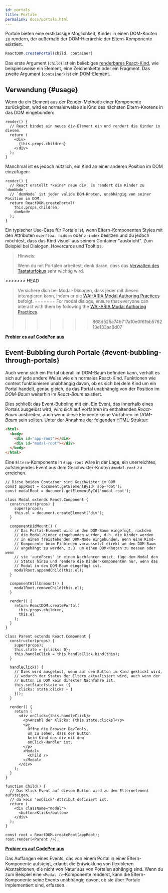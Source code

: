 ```yaml
---
id: portals
title: Portale
permalink: docs/portals.html
---
```


Portale bieten eine erstklassige Möglichkeit, Kinder in einen DOM-Knoten zu rendern, der außerhalb der DOM-Hierarchie der Eltern-Komponente existiert.

```js
ReactDOM.createPortal(child, container)
```

Das erste Argument (`child`) ist ein beliebiges [renderbares React-Kind](/docs/react-component.html#render), wie beispielsweise ein Element, eine Zeichenkette oder ein Fragment. Das zweite Argument (`container`) ist ein DOM-Element.

## Verwendung {#usage}

Wenn du ein Element aus der Render-Methode einer Komponente zurückgibst, wird es normalerweise als Kind des nächsten Eltern-Knotens in das DOM eingebunden:

```js{4,6}
render() {
  // React bindet ein neues div-Element ein und rendert die Kinder in diesem.
  return (
    <div>
      {this.props.children}
    </div>
  );
}
```

Manchmal ist es jedoch nützlich, ein Kind an einer anderen Position im DOM einzufügen:

```js{6}
render() {
  // React erstellt *keine* neue div. Es rendert die Kinder zu `domNode`.
  // `domNode` ist jeder valide DOM-Knoten, unabhängig von seiner Position im DOM.
  return ReactDOM.createPortal(
    this.props.children,
    domNode
  );
}
```

Ein typischer Use-Case für Portale ist, wenn Eltern-Komponenten Styles mit den Attributen `overflow: hidden` oder `z-index` besitzen und du jedoch möchtest, dass das Kind visuell aus seinem Container "ausbricht". Zum Beispiel bei Dialogen, Hovercards und Tooltips.

> Hinweis:
>
> Wenn du mit Portalen arbeitest, denk daran, dass das [Verwalten des Tastaturfokus](/docs/accessibility.html#programmatically-managing-focus) sehr wichtig wird.
>
<<<<<<< HEAD
> Versichere dich bei Modal-Dialogen, dass jeder mit diesen interagieren kann, indem er die [WAI-ARIA Modal Authoring Practices](https://www.w3.org/TR/wai-aria-practices-1.1/#dialog_modal) befolgt. 
=======
> For modal dialogs, ensure that everyone can interact with them by following the [WAI-ARIA Modal Authoring Practices](https://www.w3.org/WAI/ARIA/apg/patterns/dialogmodal/).
>>>>>>> 868d525a74b717a10e0f61bb576213e133aa8d07

[**Probier es auf CodePen aus**](https://codepen.io/gaearon/pen/yzMaBd)

## Event-Bubbling durch Portale {#event-bubbling-through-portals}

Auch wenn sich ein Portal überall im DOM-Baum befinden kann, verhält es sich auf jede andere Weise wie ein normales React-Kind. Funktionen wie context funktionieren unabhängig davon, ob es sich bei dem Kind um ein Portal handelt, genau gleich, da das Portal unabhängig von der Position im *DOM-Baum* weiterhin im *React-Baum* existiert.

Dies schließt das Event-Bubbling mit ein. Ein Event, das innerhalb eines Portals ausgelöst wird, wird sich auf Vorfahren im enthaltenden *React-Baum* ausbreiten, auch wenn diese Elemente keine Vorfahren im *DOM-Baum* sein sollten. Unter der Annahme der folgenden HTML-Struktur:

```html
<html>
  <body>
    <div id="app-root"></div>
    <div id="modal-root"></div>
  </body>
</html>
```

Eine `Eltern`-Komponente in `#app-root` wäre in der Lage, ein unerreichtes, aufsteigendes Event aus dem Geschwister-Knoten `#modal-root` zu erreichen.

```js{28-31,42-49,53,61-63,70-71,74}
// Diese beiden Container sind Geschwister im DOM
const appRoot = document.getElementById('app-root');
const modalRoot = document.getElementById('modal-root');

class Modal extends React.Component {
  constructor(props) {
    super(props);
    this.el = document.createElement('div');
  }

  componentDidMount() {
    // Das Portal-Element wird in den DOM-Baum eingefügt, nachdem
    // die Modal-Kinder eingebunden wurden, d.h. die Kinder werden
    // in einem freistehenden DOM-Node eingebunden. Wenn eine Kind-
    // Komponente beim Einbinden voraussetzt direkt an den DOM-Baum
    // angehängt zu werden, z.B. um einen DOM-Knoten zu messen oder wenn
    // sie 'autoFocus' in einem Nachfahren nutzt, füge dem Modal den  
    // Status hinzu und rendere die Kinder-Komponenten nur, wenn das 
    // Modal in den DOM-Baum eingefügt ist. 
    modalRoot.appendChild(this.el);
  }

  componentWillUnmount() {
    modalRoot.removeChild(this.el);
  }

  render() {
    return ReactDOM.createPortal(
      this.props.children,
      this.el
    );
  }
}

class Parent extends React.Component {
  constructor(props) {
    super(props);
    this.state = {clicks: 0};
    this.handleClick = this.handleClick.bind(this);
  }

  handleClick() {
    // Dies wird ausgelöst, wenn auf den Button im Kind geklickt wird,
    // wodurch der Status der Eltern aktualisiert wird, auch wenn der
    // Button im DOM kein direkter Nachfahre ist.
    this.setState(state => ({
      clicks: state.clicks + 1
    }));
  }

  render() {
    return (
      <div onClick={this.handleClick}>
        <p>Anzahl der Klicks: {this.state.clicks}</p>
        <p>
          Öffne die Browser DevTools, 
          um zu sehen, dass der Button 
          kein Kind des div mit dem 
          onClick-Handler ist.
        </p>
        <Modal>
          <Child />
        </Modal>
      </div>
    );
  }
}

function Child() {
  // Das Klick-Event auf diesem Button wird zu dem Elternelement aufsteigen, 
  // da kein 'onClick'-Attribut definiert ist.
  return (
    <div className="modal">
      <button>Klick</button>
    </div>
  );
}

const root = ReactDOM.createRoot(appRoot);
root.render(<Parent />);
```

[**Probier es auf CodePen aus**](https://codepen.io/gaearon/pen/jGBWpE)

Das Auffangen eines Events, das von einem Portal in einer Eltern-Komponente aufsteigt, erlaubt die Entwicklung von flexibleren Abstraktionen, die nicht von Natur aus von Portalen abhängig sind. Wenn du zum Beispiel eine `<Modal />`-Komponente renderst, kann die Eltern-Komponente seine Events unabhängig davon, ob sie über Portale implementiert sind, erfassen.
